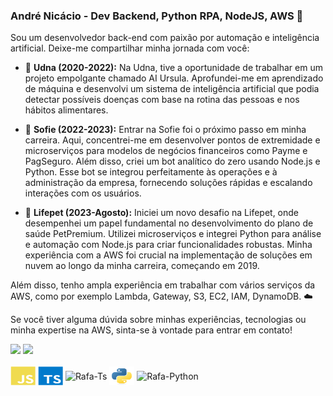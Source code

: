 ### André Nicácio - Dev Backend, Python RPA, NodeJS, AWS 🎒

Sou um desenvolvedor back-end com paixão por automação e inteligência artificial. Deixe-me compartilhar minha jornada com você: 

- 🤖 **Udna (2020-2022):** Na Udna, tive a oportunidade de trabalhar em um projeto empolgante chamado AI Ursula. Aprofundei-me em aprendizado de máquina e desenvolvi um sistema de inteligência artificial que podia detectar possíveis doenças com base na rotina das pessoas e nos hábitos alimentares.

- 💼 **Sofie (2022-2023):** Entrar na Sofie foi o próximo passo em minha carreira. Aqui, concentrei-me em desenvolver pontos de extremidade e microserviços para modelos de negócios financeiros como Payme e PagSeguro. Além disso, criei um bot analítico do zero usando Node.js e Python. Esse bot se integrou perfeitamente às operações e à administração da empresa, fornecendo soluções rápidas e escalando interações com os usuários.

- 🚀 **Lifepet (2023-Agosto):** Iniciei um novo desafio na Lifepet, onde desempenhei um papel fundamental no desenvolvimento do plano de saúde PetPremium. Utilizei microserviços e integrei Python para análise e automação com Node.js para criar funcionalidades robustas. Minha experiência com a AWS foi crucial na implementação de soluções em nuvem ao longo da minha carreira, começando em 2019.

Além disso, tenho ampla experiência em trabalhar com vários serviços da AWS, como por exemplo Lambda, Gateway, S3, EC2, IAM, DynamoDB. ☁️

Se você tiver alguma dúvida sobre minhas experiências, tecnologias ou minha expertise na AWS, sinta-se à vontade para entrar em contato!

<div> 
  <a href = "https://x.gd/VOYnp"><img src="https://img.shields.io/badge/WhatsApp-25D366?style=for-the-badge&logo=whatsapp&logoColor=white" target="_blank"></a>
  <a href="https://www.linkedin.com/in/andr%C3%A9-nic%C3%A1cio-653b7a171/" target="_blank"><img src="https://img.shields.io/badge/-LinkedIn-%230077B5?style=for-the-badge&logo=linkedin&logoColor=white" target="_blank"></a> 
  
</div>

<div style="display: inline_block"><br>
  <img align="center" alt="Rafa-Js" height="30" width="40" src="https://raw.githubusercontent.com/devicons/devicon/master/icons/javascript/javascript-plain.svg">
  <img align="center" alt="Rafa-Ts" height="30" width="40" src="https://raw.githubusercontent.com/devicons/devicon/master/icons/typescript/typescript-plain.svg">
  
  <img align="center" alt="Rafa-Ts" height="30" width="40" src="https://cdn.jsdelivr.net/gh/devicons/devicon/icons/nodejs/nodejs-original-wordmark.svg" />
                  
  <img align="center" alt="Rafa-Python" height="30" width="40" src="https://raw.githubusercontent.com/devicons/devicon/master/icons/python/python-original.svg">


  <img align="center" alt="Rafa-Python" height="30" width="40" src="https://cdn.jsdelivr.net/gh/devicons/devicon/icons/amazonwebservices/amazonwebservices-plain-wordmark.svg" />
            
</div>
